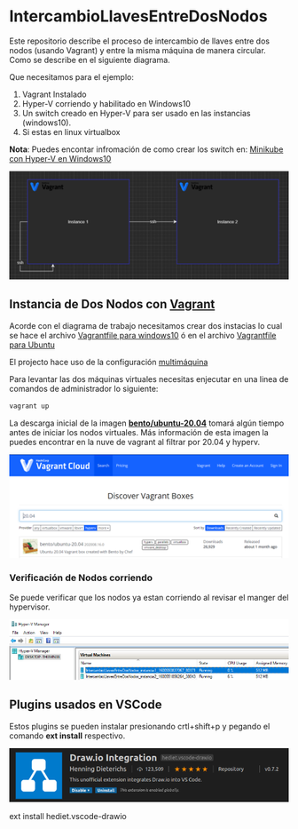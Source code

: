 # IntercambioLlavesEntreDosNodos

Este repositorio describe el proceso de intercambio de llaves entre dos nodos (usando Vagrant) y entre la misma máquina de manera circular. Como se describe en el siguiente diagrama.

Que necesitamos para el ejemplo:

1) Vagrant Instalado
1) Hyper-V corriendo y habilitado en Windows10
1) Un switch creado en Hyper-V para ser usado en las instancias (windows10).
1) Si estas en linux virtualbox

**Nota**: Puedes encontar infromación de como crear los switch en: [Minikube con Hyper-V en Windows10](https://medium.com/@alejandroleon09/minikube-con-hyper-v-en-windows10-2f3fae956c3b)

![Diagrama Despliegue](media/despliegueDiagrama.png)

## Instancia de Dos Nodos con [Vagrant](https://www.vagrantup.com/)

Acorde con el diagrama de trabajo necesitamos crear dos instacias lo cual se hace el archivo [Vagrantfile para windows10](v_windows/Vagrantfile) ó en el archivo [Vagrantfile para Ubuntu](v_ubuntu/Vagrantfile) 

El projecto hace uso de la configuración [multimáquina](https://www.vagrantup.com/docs/multi-machine)

Para levantar las dos máquinas virtuales necesitas enjecutar en una linea de comandos de administrador lo siguiente:

```powershell
vagrant up
```

La descarga inicial de la imagen [**bento/ubuntu-20.04**](https://app.vagrantup.com/boxes/search?provider=hyperv&q=20.04&sort=downloads&utf8=%E2%9C%93) tomará algún tiempo antes de iniciar los nodos virtuales. Más información de esta imagen la puedes encontrar en la nuve de vagrant al filtrar por 20.04 y hyperv.

![SearchBox](media/VagranUbuntu2004_hyperv.png)

### Verificación de Nodos corriendo

Se puede verificar que los nodos ya estan corriendo al revisar el manger del hypervisor.

![Intancias Corriendo](media/vagrantNodesRunning.png)

## Plugins usados en VSCode

Estos plugins se pueden instalar presionando crtl+shift+p y pegando el comando **ext install** respectivo.

[![Drawio Integration](media/drawio_integration.png)](https://marketplace.visualstudio.com/items?itemName=hediet.vscode-drawio)

ext install hediet.vscode-drawio
